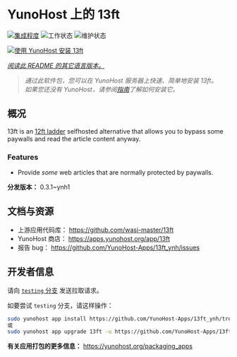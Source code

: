 <!--
注意：此 README 由 <https://github.com/YunoHost/apps/tree/master/tools/readme_generator> 自动生成
请勿手动编辑。
-->

# YunoHost 上的 13ft

[![集成程度](https://dash.yunohost.org/integration/13ft.svg)](https://ci-apps.yunohost.org/ci/apps/13ft/) ![工作状态](https://ci-apps.yunohost.org/ci/badges/13ft.status.svg) ![维护状态](https://ci-apps.yunohost.org/ci/badges/13ft.maintain.svg)

[![使用 YunoHost 安装 13ft](https://install-app.yunohost.org/install-with-yunohost.svg)](https://install-app.yunohost.org/?app=13ft)

*[阅读此 README 的其它语言版本。](./ALL_README.md)*

> *通过此软件包，您可以在 YunoHost 服务器上快速、简单地安装 13ft。*  
> *如果您还没有 YunoHost，请参阅[指南](https://yunohost.org/install)了解如何安装它。*

## 概况

13ft is an [12ft ladder](https://12ft.io) selfhosted alternative that allows you to bypass some paywalls and read the article content anyway.

### Features
- Provide *some* web articles that are normally protected by paywalls.


**分发版本：** 0.3.1~ynh1
## 文档与资源

- 上游应用代码库： <https://github.com/wasi-master/13ft>
- YunoHost 商店： <https://apps.yunohost.org/app/13ft>
- 报告 bug： <https://github.com/YunoHost-Apps/13ft_ynh/issues>

## 开发者信息

请向 [`testing` 分支](https://github.com/YunoHost-Apps/13ft_ynh/tree/testing) 发送拉取请求。

如要尝试 `testing` 分支，请这样操作：

```bash
sudo yunohost app install https://github.com/YunoHost-Apps/13ft_ynh/tree/testing --debug
或
sudo yunohost app upgrade 13ft -u https://github.com/YunoHost-Apps/13ft_ynh/tree/testing --debug
```

**有关应用打包的更多信息：** <https://yunohost.org/packaging_apps>
